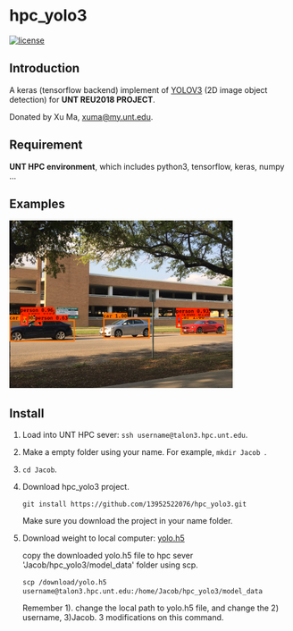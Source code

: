 # hpc_yolo3

[![license](https://img.shields.io/github/license/mashape/apistatus.svg)](LICENSE)

## Introduction

A keras (tensorflow backend) implement of [YOLOV3](https://arxiv.org/abs/1804.02767) (2D image object detection) for **UNT REU2018 PROJECT**.

Donated by Xu Ma, xuma@my.unt.edu.

## Requirement

**UNT HPC environment**, which includes python3, tensorflow, keras, numpy ...

## Examples

<img src="https://github.com/13952522076/hpc_yolo3/blob/master/Images/results/result_111.PNG" height="300">

## Install
1. Load into UNT HPC sever: 
  ```ssh username@talon3.hpc.unt.edu```.
2. Make a empty folder using your name. For example, 
  ```mkdir Jacob ```.
3. ```cd Jacob```.
4. Download hpc_yolo3 project.
   ```
   git install https://github.com/13952522076/hpc_yolo3.git
   ```
   Make sure you download the project in your name folder.
5. Download weight to local computer: [yolo.h5](https://drive.google.com/open?id=15CpTnn_uAoJf4h4sxrFGfs1E9Ak7cXqs)
   
   copy the downloaded yolo.h5 file to hpc sever 'Jacob/hpc_yolo3/model_data' folder using scp.
   ```
   scp /download/yolo.h5 username@talon3.hpc.unt.edu:/home/Jacob/hpc_yolo3/model_data
   ```
   Remember 1). change the local path to yolo.h5 file, and change the 2) username, 3)Jacob.
   3 modifications on this command.

